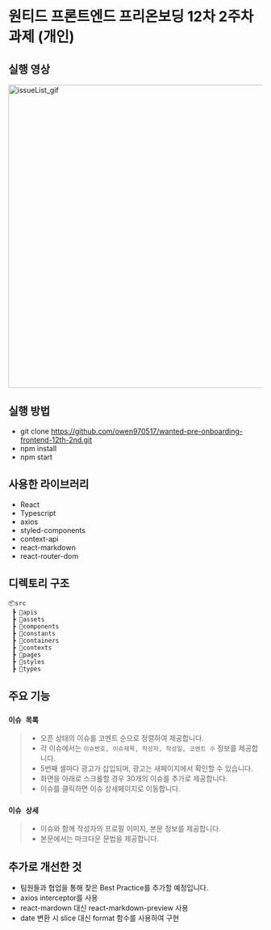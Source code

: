# 원티드 프론트엔드 프리온보딩 12차 2주차 과제 (개인)

## 실행 영상 
 <img width="600" height='600' alt="issueList_gif" src="https://github.com/owen970517/wanted-pre-onboarding-frontend-12th-2nd/assets/75247323/06108ad0-4d21-4270-88eb-8e268af9dadb" />

## 실행 방법
- git clone https://github.com/owen970517/wanted-pre-onboarding-frontend-12th-2nd.git
- npm install
- npm start

## 사용한 라이브러리
- React
- Typescript
- axios
- styled-components
- context-api
- react-markdown
- react-router-dom

## 디렉토리 구조
```
📦src
 ┣ 📂apis
 ┣ 📂assets
 ┣ 📂components
 ┣ 📂constants
 ┣ 📂containers
 ┣ 📂contexts
 ┣ 📂pages
 ┣ 📂styles
 ┣ 📂types
 ```


## 주요 기능

### `이슈 목록`
> - 오픈 상태의 이슈를 코멘트 순으로 정렬하여 제공합니다.
> - 각 이슈에서는 `이슈번호, 이슈제목, 작성자, 작성일, 코멘트 수` 정보를 제공합니다.
> - 5번째 셀마다 광고가 삽입되며, 광고는 새페이지에서 확인할 수 있습니다.
> - 화면을 아래로 스크롤할 경우 30개의 이슈를 추가로 제공합니다.
> - 이슈를 클릭하면 이슈 상세페이지로 이동합니다.

### `이슈 상세`
> - 이슈와 함께 작성자의 프로필 이미지, 본문 정보를 제공합니다.
> - 본문에서는 마크다운 문법을 제공합니다.


## 추가로 개선한 것 
- 팀원들과 협업을 통해 찾은 Best Practice를 추가할 예정입니다.
- axios interceptor를 사용
- react-mardown 대신 react-markdown-preview 사용
- date 변환 시 slice 대신 format 함수를 사용하여 구현
